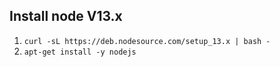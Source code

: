 ## Install node V13.x
1. `curl -sL https://deb.nodesource.com/setup_13.x | bash -`
2. `apt-get install -y nodejs`
